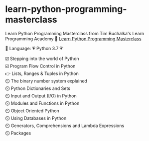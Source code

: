 # learn-python-programming-masterclass

Learn Python Programming Masterclass from Tim Buchalka's Learn Programming Academy :link: [Learn Python Programming Masterclass](https://www.udemy.com/course/python-the-complete-python-developer-course/)  
 
:wrench: Language: :heartpulse:	Python 3.7 :heartpulse:		

:ballot_box_with_check: Stepping into the world of Python  
:ballot_box_with_check: Program Flow Control in Python  
:point_right: Lists, Ranges & Tuples in Python  
:timer_clock:	The binary number system explained  
:timer_clock:	Python Dictionaries and Sets  
:timer_clock:	Input and Output (I/O) in Python  
:timer_clock:	Modules and Functions in Python  
:timer_clock:	Object Oriented Python  
:timer_clock:	Using Databases in Python  
:timer_clock:	Generators, Comprehensions and Lambda Expressions   
:timer_clock:	Packages  

